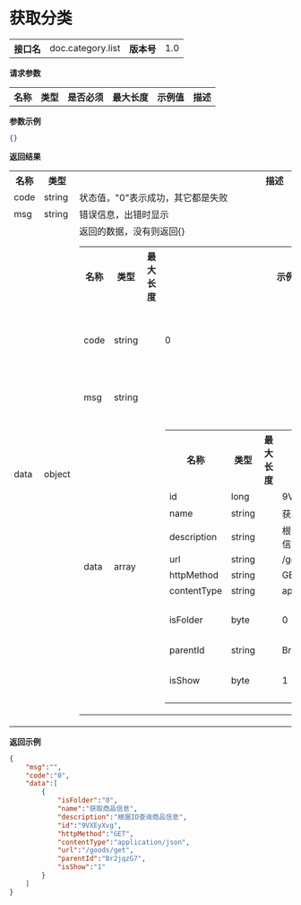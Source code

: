 
# 获取分类


<table>
    <tr>
        <th>接口名</th>
        <td>doc.category.list</td>
        <th>版本号</th>
        <td>1.0</td>
    </tr>
</table>

**请求参数**

<table>
    <tr>
        <th>名称</th>
        <th>类型</th>
        <th>是否必须</th>
        <th>最大长度</th>
        <th>示例值</th>
        <th>描述</th>
    </tr>
    </table>

**参数示例**

```json
{}
```

**返回结果**

<table>
    <tr>
        <th>名称</th>
        <th>类型</th>
        <th>描述</th>
    </tr>
    <tr>
        <td>code</td>
        <td>string</td>
        <td>状态值，"0"表示成功，其它都是失败</td>
    </tr>
    <tr>
        <td>msg</td>
        <td>string</td>
        <td>错误信息，出错时显示</td>
    </tr>
        <tr>
        <td>data</td>
        <td>object</td>
        <td>返回的数据，没有则返回{}
            <table>
                <tr>
                    <th>名称</th>
                    <th>类型</th>
                    <th>最大长度</th>
                    <th>示例值</th>
                    <th>描述</th>
                </tr>
                                <tr><td>code</td><td>string</td><td></td><td>0</td><td>状态值，"0"表示成功，其它都是失败<br/></td></tr>
                                <tr><td>msg</td><td>string</td><td></td><td></td><td>错误信息，出错时显示<br/></td></tr>
                                <tr><td>data</td><td>array</td><td></td><td><table><tr><th>名称</th><th>类型</th><th>最大长度</th><th>示例值</th><th>描述</th></tr><tr><td>id</td><td>long</td><td></td><td>9VXEyXvg</td><td>文档id<br/></td></tr><tr><td>name</td><td>string</td><td></td><td>获取商品信息</td><td>文档名称<br/></td></tr><tr><td>description</td><td>string</td><td></td><td>根据ID查询商品信息</td><td>文档概述<br/></td></tr><tr><td>url</td><td>string</td><td></td><td>/goods/get</td><td>url<br/></td></tr><tr><td>httpMethod</td><td>string</td><td></td><td>GET</td><td>http方法<br/></td></tr><tr><td>contentType</td><td>string</td><td></td><td>application/json</td><td>contentType<br/></td></tr><tr><td>isFolder</td><td>byte</td><td></td><td>0</td><td>是否是分类，0：不是，1：是<br/></td></tr><tr><td>parentId</td><td>string</td><td></td><td>Br2jqzG7</td><td>父节点<br/></td></tr><tr><td>isShow</td><td>byte</td><td></td><td>1</td><td>是否显示，1：显示，0：不显示<br/></td></tr></table></td><td>分类数组<br/></td></tr>
                            </table>
        </td>
    </tr>
    </table>

**返回示例**

```json
{
	"msg":"",
	"code":"0",
	"data":[
		{
			"isFolder":"0",
			"name":"获取商品信息",
			"description":"根据ID查询商品信息",
			"id":"9VXEyXvg",
			"httpMethod":"GET",
			"contentType":"application/json",
			"url":"/goods/get",
			"parentId":"Br2jqzG7",
			"isShow":"1"
		}
	]
}
```


